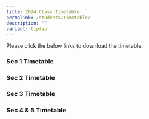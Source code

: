 ```yaml
---
title: 2024 Class Timetable
permalink: /students/timetable/
description: ""
variant: tiptap
---
```

<p>Please click the below links to download the timetable.</p>
<h3>Sec 1 Timetable</h3>
<p></p>
<p></p>
<h3>Sec 2 Timetable</h3>
<p></p>
<h3>Sec 3 Timetable</h3>
<p></p>
<p></p>
<h3>Sec 4 &amp; 5 Timetable</h3>
<p></p>
<p></p>
<p></p>
<p></p>